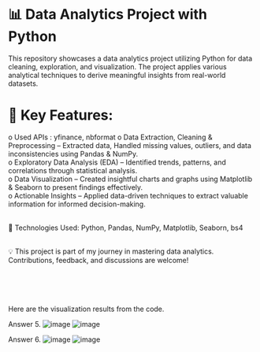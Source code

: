 # 📊 Data Analytics Project with Python
This repository showcases a data analytics project utilizing Python for data cleaning, exploration, and visualization. The project applies various analytical techniques to derive meaningful insights from real-world datasets.

# 🚀 Key Features:<br>
o Used APIs : yfinance, nbformat
o Data Extraction, Cleaning & Preprocessing – Extracted data, Handled missing values, outliers, and data inconsistencies using Pandas & NumPy.
<br>o Exploratory Data Analysis (EDA) – Identified trends, patterns, and correlations through statistical analysis.
<br>o Data Visualization – Created insightful charts and graphs using Matplotlib & Seaborn to present findings effectively.
<br>o Actionable Insights – Applied data-driven techniques to extract valuable information for informed decision-making. 
<br><br>

📌 Technologies Used: Python, Pandas, NumPy, Matplotlib, Seaborn, bs4
<br><br>

💡 This project is part of my journey in mastering data analytics. Contributions, feedback, and discussions are welcome!



<br><br><br><br>
Here are the visualization results from the code.<br>

Answer 5.
![image](https://github.com/user-attachments/assets/e64c4639-bad4-49f9-ae79-16c78f610ca3)
![image](https://github.com/user-attachments/assets/10068674-95dc-4e94-8621-75805440840c)


Answer 6.
![image](https://github.com/user-attachments/assets/5fd3e7cf-da57-4bcb-9012-94e60e5f8003)
![image](https://github.com/user-attachments/assets/4949d708-f930-4244-8afb-afd8946b41a3)
